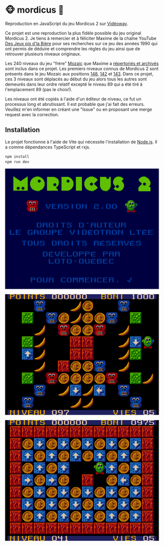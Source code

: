 # 🐵 mordicus 🍌

Reproduction en JavaScript du jeu Mordicus 2 sur [Vidéoway](<https://lostmediawiki.com/Videoway_(lost_Canadian_cable-box_games;_1990-2006)>).

Ce projet est une reproduction la plus fidèle possible du jeu original Mordicus 2.
Je tiens à remercier et à féliciter Maxime de la chaîne YouTube [Des Jeux pis d'la Bière](https://youtube.com/@jeuxbiere?feature=shared) pour ses recherches sur ce jeu des années 1990 qui ont permis de déduire et comprendre les règles du jeu ainsi que de retrouver plusieurs niveaux originaux.

Les 240 niveaux du jeu "frère" [Mozaic](https://youtu.be/YygmFM3qP8w?feature=shared) que Maxime a [répertoriés et archivés](https://archive.org/details/mozaic-240-levels/001.png) sont inclus dans ce projet. Les premiers niveaux connus de Mordicus 2 sont présents dans le jeu Mozaic aux positions [148](https://archive.org/details/mozaic-240-levels/148.png), [142](https://archive.org/details/mozaic-240-levels/142.png) et [143](https://archive.org/details/mozaic-240-levels/143.png). Dans ce projet, ces 3 niveaux sont déplacés au début du jeu alors tous les autres sont demeurés dans leur ordre relatif excepté le niveau 89 qui a été tiré à l'emplacement 89 (pas le choix!).

Les niveaux ont été copiés à l'aide d'un éditeur de niveau, ce fut un processus long et abrutissant. Il est probable que j'ai fait des erreurs. Veuillez m'en informer en créant une "Issue" ou en proposant une merge request avec la correction.

## Installation

Le projet fonctionne à l'aide de Vite qui nécessite l'installation de [Node.js](https://nodejs.org/). Il a comme dépendances TypeScript et rxjs.

```sh
npm install
npm run dev
```

<p align="center"><img src="captures/remake/titre.png" alt="écran titre"></img></p>

<p align="center"><img src="captures/remake/097.png" alt="niveau 97"></img></p>

<p align="center"><img src="captures/remake/041.png" alt="niveau 41"></img></p>
